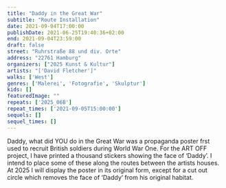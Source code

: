 ```yaml
---
title: "Daddy in the Great War"
subtitle: "Route Installation"
date: 2021-09-04T17:00:00
publishDate: 2021-06-25T19:40:36+02:00
end: 2021-09-04T23:59:00
draft: false
street: "Ruhrstraße 88 und div. Orte"
address: "22761 Hamburg"
organizers: ["2025 Kunst & Kultur"]
artists: "['David Fletcher']"
walks: ['West']
genres: ['Malerei', 'Fotografie', 'Skulptur']
kids: []
featuredImage: ""
repeats: ['2025_06B']
repeat_times: ['2021-09-05T15:00:00']
sequels: []
sequel_times: []
---
```


Daddy, what did YOU do in the Great War was a propaganda poster frst used to recruit British soldiers during World War One. For the ART OFF project, I have printed a thousand stickers showing the face of ‘Daddy’. I intend to place some of these along the routes between the artists houses. At 2025 I will display the poster in its original form, except for a cut out circle which removes the face of ‘Daddy’ from his original habitat.